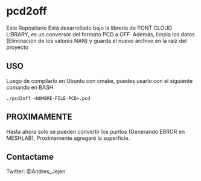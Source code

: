 # pcd2off

Este Repositorio Está desarrollado bajo la libreria de PONT CLOUD LIBRARY, es un conversor del formato PCD a OFF.
Además, limpia los datos (Eliminación de los valores NAN) y guarda el nuevo archivo en la raiz del proyecto

## USO
Luego de compilarlo en Ubuntu con cmake, puedes usarlo con el siguiente comando en BASH

```
./pcd2off <NOMBRE-FILE-PCD>.pcd
```

## PROXIMAMENTE
Hasta ahora solo se pueden convertir los puntos (Generando ERROR en MESHLAB), Proximamente agregaré la superficie.

## Contactame
Twitter: @Andres_Jejen
